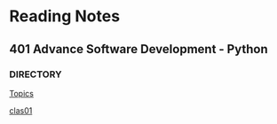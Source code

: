 # Reading Notes
## 401 Advance Software Development - Python
### DIRECTORY
[Topics](./readings/TOPICS.md)


[clas01](class-readings/class01.md)